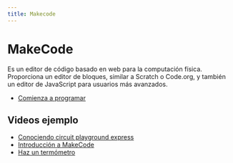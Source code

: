```yaml
---
title: Makecode
---
```

# MakeCode
Es un editor de código basado en web para la computación física. Proporciona un editor de bloques, similar a Scratch o Code.org, y también un editor de JavaScript para usuarios más avanzados.
* [Comienza a programar](https://makecode.adafruit.com/)

## Videos ejemplo
* [Conociendo circuit playground express](https://www.youtube.com/watch?v=i4Bijnff0Ko)
* [Introducción a MakeCode](https://www.youtube.com/watch?v=i_KmaQWsUHw&t=600s)
* [Haz un termómetro](https://www.youtube.com/watch?v=JFSegDhs46E&t=283s)
